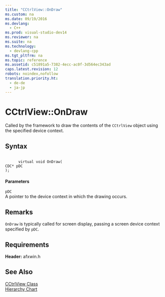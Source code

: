 ```yaml
---
title: "CCtrlView::OnDraw"
ms.custom: na
ms.date: 09/19/2016
ms.devlang: 
  - C++
ms.prod: visual-studio-dev14
ms.reviewer: na
ms.suite: na
ms.technology: 
  - devlang-cpp
ms.tgt_pltfrm: na
ms.topic: reference
ms.assetid: c51891a5-7382-4ecc-ac0f-3d564ec343ad
caps.latest.revision: 12
robots: noindex,nofollow
translation.priority.ht: 
  - de-de
  - ja-jp
---
```

# CCtrlView::OnDraw
Called by the framework to draw the contents of the `CCtrlView` object using the specified device context.  
  
## Syntax  
  
```  
  
      virtual void OnDraw(  
CDC* pDC  
);  
```  
  
#### Parameters  
 `pDC`  
 A pointer to the device context in which the drawing occurs.  
  
## Remarks  
 `OnDraw` is typically called for screen display, passing a screen device context specified by `pDC`.  
  
## Requirements  
 **Header:** afxwin.h  
  
## See Also  
 [CCtrlView Class](../vs140/CCtrlView-Class.md)   
 [Hierarchy Chart](../vs140/Hierarchy-Chart.md)